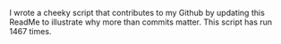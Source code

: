 I wrote a cheeky script that contributes to my Github by updating this ReadMe to illustrate why more than commits matter. This script has run 1467 times.